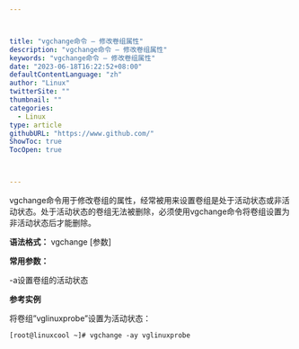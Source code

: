 ```yaml
---



title: "vgchange命令 – 修改卷组属性"
description: "vgchange命令 – 修改卷组属性"
keywords: "vgchange命令 – 修改卷组属性"
date: "2023-06-18T16:22:52+08:00"
defaultContentLanguage: "zh"
author: "Linux"
twitterSite: ""
thumbnail: ""
categories:
  - Linux
type: article
githubURL: "https://www.github.com/"
ShowToc: true
TocOpen: true



---
```


vgchange命令用于修改卷组的属性，经常被用来设置卷组是处于活动状态或非活动状态。处于活动状态的卷组无法被删除，必须使用vgchange命令将卷组设置为非活动状态后才能删除。

**语法格式：** vgchange [参数]

**常用参数：**

-a设置卷组的活动状态

**参考实例**

将卷组”vglinuxprobe”设置为活动状态：

```
[root@linuxcool ~]# vgchange -ay vglinuxprobe
```